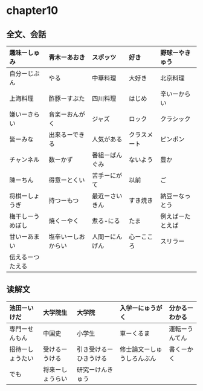 # chapter10
## 全文、会話
| 趣味ーしゅみ     | 青木ーあおき       | スポッツ       | 好き         | 野球ーやきゅう   |
|:-----------------|:-------------------|:---------------|:-------------|:-----------------|
| 自分ーじぶん     | やる               | 中華料理       | 大好き       | 北京料理         |
| 上海料理         | 酢豚ーすぶた       | 四川料理       | はじめ       | 辛いーからい     |
| 嫌いーきらい     | 音楽ーおんがく     | ジャズ         | ロック       | クラシック       |
| 皆ーみな         | 出来るーできる     | 人気がある     | クラスメート | ピンポン         |
| チャンネル       | 数ーかず           | 番組ーばんぐみ | ないよう     | 豊か             |
| 陳ーちん         | 得意ーとくい       | 苦手ーにがて   | 以前         | ご               |
| 将棋ーしょうぎ   | 持つーもつ         | 最近ーさいきん | すき焼き     | 納豆ーなっとう   |
| 梅干しーうめぼし | 焼くーやく         | 煮る-にる      | たま         | 例えばーたとえば |
| 甘いーあまい     | 塩辛いーしおからい | 人間ーにんげん | 心ーこころ   | スリラー         |
| 伝えるーつたえる |                    |                |              |                  |
## 读解文
| 池田ーいけだ     | 大学院生         | 大学院                 | 入学ーにゅうがく           | 分かるーわかる |
|:-----------------|:-----------------|:-----------------------|:---------------------------|:---------------|
| 専門ーせんもん   | 中国史           | 小学生                 | 車ーくるま                 | 運転ーうんてん |
| 招待ーしょうたい | 受けるーうける   | 引き受けるーひきうける | 修士論文ーしゅうしろんぶん | 書くーかく     |
| でも             | 将来ーしょうらい | 研究ーけんきゅう       |                            |                |
 
